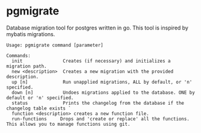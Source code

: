 pgmigrate
=========


Database migration tool for postgres written in go. 
This tool is inspired by mybatis migrations.

```
Usage: pgmigrate command [parameter]

Commands:
  init               Creates (if necessary) and initializes a migration path.
  new <description>  Creates a new migration with the provided description.
  up [n]             Run unapplied migrations, ALL by default, or 'n' specified.
  down [n]           Undoes migrations applied to the database. ONE by default or 'n' specified.
  status             Prints the changelog from the database if the changelog table exists `
  function <description> creates a new function file. 
  run-functions     Drops and 'create or replace' all the functions. This allows you to manage functions using git.
```
